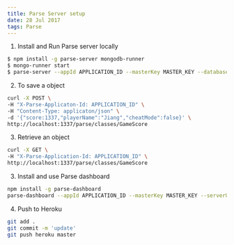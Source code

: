 ```yaml
---
title: Parse Server setup
date: 28 Jul 2017
tags: Parse
---
```


1. Install and Run Parse server locally
```bash
$ npm install -g parse-server mongodb-runner
$ mongo-runner start
$ parse-server --appId APPLICATION_ID --masterKey MASTER_KEY --databaseURI mongodb://loalhost/test
```

2. To save a object 
```bash
curl -X POST \
-H "X-Parse-Applicaton-Id: APPLICATION_ID" \
-H "Content-Type: applicaton/json" \
-d '{"score:1337,"playerName":"Jiang","cheatMode":false}' \
http://localhost:1337/parse/classes/GameScore
```

3. Retrieve an object
```bash
curl -X GET \
-H "X-Parse-Application-Id: APPLICATION_ID" \
http://localhost:1337/parse/classes/GameScore
```

3. Install and use Parse dashboard
```bash
npm install -g parse-dashboard
parse-dashboard --appId APPLICATION_ID --masterKey MASTER_KEY --serverURL "http://localhost:1337/parse"
```

4. Push to Heroku
```bash
git add .
git commit -m 'update'
git push heroku master
```